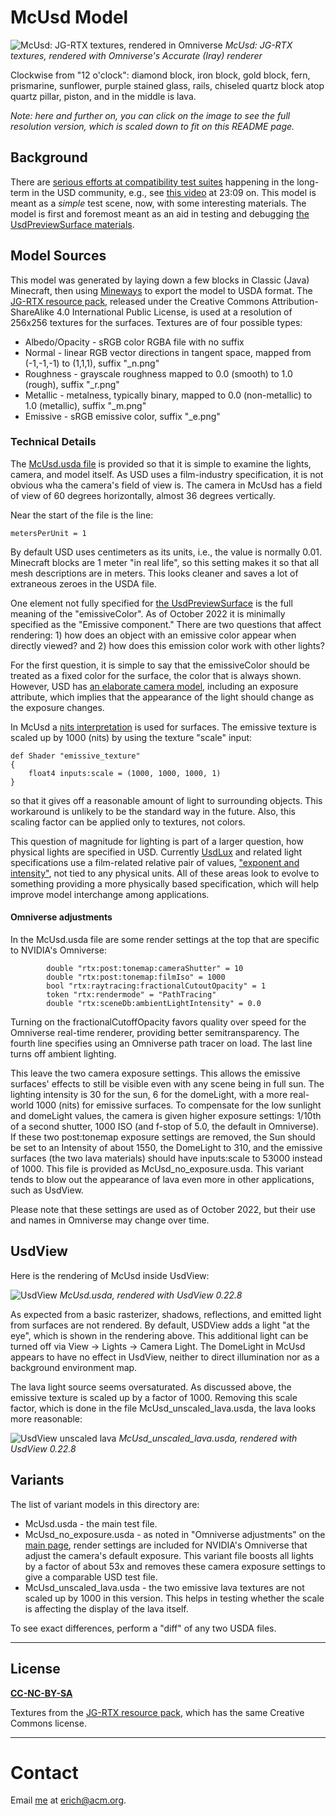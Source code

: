 # McUsd Model

![McUsd: JG-RTX textures, rendered in Omniverse](screenshots/ov_accurate.png "McUsd: JG-RTX textures, rendered with Omniverse's Accurate (Iray) renderer")
_McUsd: JG-RTX textures, rendered with Omniverse's Accurate (Iray) renderer_

Clockwise from "12 o'clock": diamond block, iron block, gold block, fern, prismarine, sunflower, purple stained glass, rails, chiseled quartz block atop quartz pillar, piston, and in the middle is lava.

_Note: here and further on, you can click on the image to see the full resolution version, which is scaled down to fit on this README page._

## Background

There are [serious efforts at compatibility test suites](https://developer.nvidia.com/blog/universal-scene-description-as-the-language-of-the-metaverse/) happening in the long-term in the USD community, e.g., see [this video](https://www.nvidia.com/en-us/on-demand/session/siggraph2022-sigg22-s-20/) at 23:09 on. This model is meant as a _simple_ test scene, now, with some interesting materials. The model is first and foremost meant as an aid in testing and debugging [the UsdPreviewSurface materials](https://graphics.pixar.com/usd/release/spec_usdpreviewsurface.html).

## Model Sources
This model was generated by laying down a few blocks in Classic (Java) Minecraft, then using [Mineways](http://mineways.com) to export the model to USDA format. The [JG-RTX resource pack](https://github.com/jasonjgardner/jg-rtx), released under the Creative Commons Attribution-ShareAlike 4.0 International Public License, is used at a resolution of 256x256 textures for the surfaces. Textures are of four possible types:
* Albedo/Opacity - sRGB color RGBA file with no suffix
* Normal - linear RGB vector directions in tangent space, mapped from (-1,-1,-1) to (1,1,1), suffix "_n.png"
* Roughness - grayscale roughness mapped to 0.0 (smooth) to 1.0 (rough), suffix "_r.png"
* Metallic - metalness, typically binary, mapped to 0.0 (non-metallic) to 1.0 (metallic), suffix "_m.png"
* Emissive - sRGB emissive color, suffix "_e.png"

### Technical Details
The [McUsd.usda file](McUsd.usda) is provided so that it is simple to examine the lights, camera, and model itself. As USD uses a film-industry specification, it is not obvious wha the camera's field of view is. The camera in McUsd has a field of view of 60 degrees horizontally, almost 36 degrees vertically.

Near the start of the file is the line:

    metersPerUnit = 1

By default USD uses centimeters as its units, i.e., the value is normally 0.01. Minecraft blocks are 1 meter "in real life", so this setting makes it so that all mesh descriptions are in meters. This looks cleaner and saves a lot of extraneous zeroes in the USDA file.

One element not fully specified for [the UsdPreviewSurface](https://graphics.pixar.com/usd/release/spec_usdpreviewsurface.html) is the full meaning of the "emissiveColor". As of October 2022 it is minimally specified as the "Emissive component." There are two questions that affect rendering: 1) how does an object with an emissive color appear when directly viewed? and 2) how does this emission color work with other lights?

For the first question, it is simple to say that the emissiveColor should be treated as a fixed color for the surface, the color that is always shown. However, USD has [an elaborate camera model](https://graphics.pixar.com/usd/dev/api/class_usd_geom_camera.html), including an exposure attribute, which implies that the appearance of the light should change as the exposure changes.

In McUsd a [nits interpretation](http://www.realtimerendering.com/blog/physical-units-for-lights/) is used for surfaces. The emissive texture is scaled up by 1000 (nits) by using the texture "scale" input:

    def Shader "emissive_texture"
    {
        float4 inputs:scale = (1000, 1000, 1000, 1)
    }

so that it gives off a reasonable amount of light to surrounding objects. This workaround is unlikely to be the standard way in the future. Also, this scaling factor can be applied only to textures, not colors.

This question of magnitude for lighting is part of a larger question, how physical lights are specified in USD. Currently [UsdLux](https://graphics.pixar.com/usd/release/api/usd_lux_page_front.html) and related light specifications use a film-related relative pair of values, ["exponent and intensity"](https://rmanwiki.pixar.com/display/REN23/PxrMeshLight), not tied to any physical units. All of these areas look to evolve to something providing a more physically based specification, which will help improve model interchange among applications.

#### Omniverse adjustments

In the McUsd.usda file are some render settings at the top that are specific to NVIDIA's Omniverse:

            double "rtx:post:tonemap:cameraShutter" = 10
            double "rtx:post:tonemap:filmIso" = 1000
            bool "rtx:raytracing:fractionalCutoutOpacity" = 1
            token "rtx:rendermode" = "PathTracing"
            double "rtx:sceneDb:ambientLightIntensity" = 0.0

Turning on the fractionalCutoffOpacity favors quality over speed for the Omniverse real-time renderer, providing better semitransparency. The fourth line specifies using an Omniverse path tracer on load. The last line turns off ambient lighting.

This leave the two camera exposure settings. This allows the emissive surfaces' effects to still be visible even with any scene being in full sun. The lighting intensity is 30 for the sun, 6 for the domeLight, with a more real-world 1000 (nits) for emissive surfaces. To compensate for the low sunlight and domeLight values, the camera is given higher exposure settings: 1/10th of a second shutter, 1000 ISO (and f-stop of 5.0, the default in Omniverse). If these two post:tonemap exposure settings are removed, the Sun should be set to an Intensity of about 1550, the DomeLight to 310, and the emissive surfaces (the two lava materials) should have inputs:scale to 53000 instead of 1000. This file is provided as McUsd_no_exposure.usda. This variant tends to blow out the appearance of lava even more in other applications, such as UsdView.

Please note that these settings are used as of October 2022, but their use and names in Omniverse may change over time.

## UsdView

Here is the rendering of McUsd inside UsdView:

![UsdView](screenshots/usdview.png "UsdView")
_McUsd.usda, rendered with UsdView 0.22.8_

As expected from a basic rasterizer, shadows, reflections, and emitted light from surfaces are not rendered. By default, USDView adds a light "at the eye", which is shown in the rendering above. This additional light can be turned off via View -> Lights -> Camera Light. The DomeLight in McUsd appears to have no effect in UsdView, neither to direct illumination nor as a background environment map.

The lava light source seems oversaturated. As discussed above, the emissive texture is scaled up by a factor of 1000. Removing this scale factor, which is done in the file McUsd_unscaled_lava.usda, the lava looks more reasonable:

![UsdView unscaled lava](screenshots/usdview_unscaled_lava.png "UsdView unscaled lava")
_McUsd_unscaled_lava.usda, rendered with UsdView 0.22.8_

## Variants
The list of variant models in this directory are:
* McUsd.usda - the main test file.
* McUsd_no_exposure.usda - as noted in "Omniverse adjustments" on the [main page](https://github.com/erich666/McUsd), render settings are included for NVIDIA's Omniverse that adjust the camera's default exposure. This variant file boosts all lights by a factor of about 53x and removes these camera exposure settings to give a comparable USD test file.
* McUsd_unscaled_lava.usda - the two emissive lava textures are not scaled up by 1000 in this version. This helps in testing whether the scale is affecting the display of the lava itself.

To see exact differences, perform a "diff" of any two USDA files.

---
## License

**[CC-NC-BY-SA](LICENSE)**

Textures from the [JG-RTX resource pack](https://github.com/jasonjgardner/jg-rtx), which has the same Creative Commons license.

---
# Contact
Email [me](http://erichaines.com) at [erich@acm.org](mailto:erich@acm.org).
